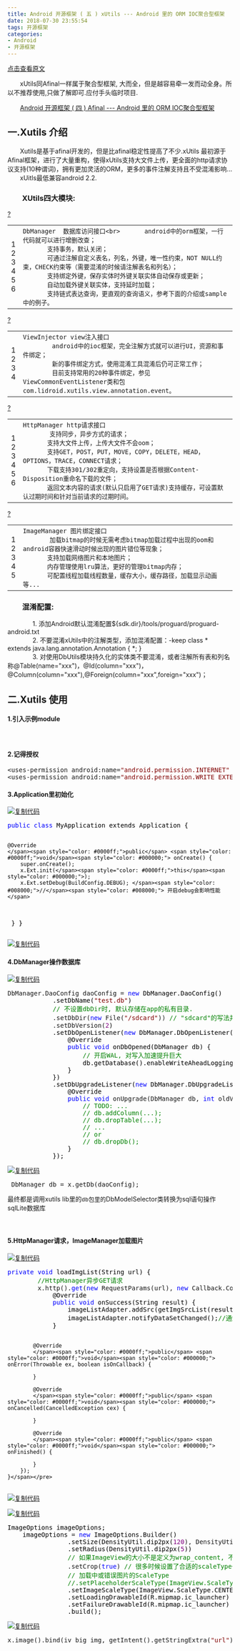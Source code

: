 ```yaml
---
title: Android 开源框架 ( 五 ) xUtils --- Android 里的 ORM IOC聚合型框架
date: 2018-07-30 23:55:54
tags: 开源框架
categories: 
- Android
- 开源框架
---
```

[点击查看原文](https://www.cnblogs.com/bugzone/p/Xutils.html)

<div id="cnblogs_post_body" class="blogpost-body ">
    <p>　　xUtils同Afinal一样属于聚合型框架, 大而全，但是越容易牵一发而动全身。所以不推荐使用,只做了解即可.应付手头临时项目.</p>
<p>　　<a id="post_title_link_9392534" href="https://www.cnblogs.com/bugzone/p/afinal.html" target="_blank">Android 开源框架 ( 四 ) Afinal --- Android 里的 ORM IOC聚合型框架</a></p>
<h2>一.Xutils 介绍</h2>
<p>　　Xutils是基于afinal开发的，但是比afinal稳定性提高了不少.xUtils 最初源于Afinal框架，进行了大量重构，使得xUtils支持大文件上传，更全面的http请求协议支持(10种谓词)，拥有更加灵活的ORM，更多的事件注解支持且不受混淆影响...<br>　　xUitls最低兼容android 2.2.</p>
<h3>　　XUtils四大模块:&nbsp;</h3>
<div class="cnblogs_Highlighter sh-gutter">
<div><div id="highlighter_80610" class="syntaxhighlighter  csharp"><div class="toolbar"><span><a href="#" class="toolbar_item command_help help">?</a></span></div><table border="0" cellpadding="0" cellspacing="0"><tbody><tr><td class="gutter"><div class="line number1 index0 alt2">1</div><div class="line number2 index1 alt1">2</div><div class="line number3 index2 alt2">3</div><div class="line number4 index3 alt1">4</div><div class="line number5 index4 alt2">5</div><div class="line number6 index5 alt1">6</div></td><td class="code"><div class="container"><div class="line number1 index0 alt2"><code class="csharp plain">DbManager&nbsp; 数据库访问接口&lt;br&gt;　　　　android中的orm框架，一行代码就可以进行增删改查；</code></div><div class="line number2 index1 alt1"><code class="csharp plain">　　　　支持事务，默认关闭；</code></div><div class="line number3 index2 alt2"><code class="csharp plain">　　　　可通过注解自定义表名，列名，外键，唯一性约束，NOT NULL约束，CHECK约束等（需要混淆的时候请注解表名和列名）；</code></div><div class="line number4 index3 alt1"><code class="csharp plain">　　　　支持绑定外键，保存实体时外键关联实体自动保存或更新；</code></div><div class="line number5 index4 alt2"><code class="csharp plain">　　　　自动加载外键关联实体，支持延时加载；</code></div><div class="line number6 index5 alt1"><code class="csharp plain">　　　　支持链式表达查询，更直观的查询语义，参考下面的介绍或sample中的例子。　</code></div></div></td></tr></tbody></table></div></div>
</div>
<div class="cnblogs_Highlighter sh-gutter">
<div><div id="highlighter_496238" class="syntaxhighlighter  csharp"><div class="toolbar"><span><a href="#" class="toolbar_item command_help help">?</a></span></div><table border="0" cellpadding="0" cellspacing="0"><tbody><tr><td class="gutter"><div class="line number1 index0 alt2">1</div><div class="line number2 index1 alt1">2</div><div class="line number3 index2 alt2">3</div><div class="line number4 index3 alt1">4</div></td><td class="code"><div class="container"><div class="line number1 index0 alt2"><code class="csharp plain">ViewInjector view注入接口</code></div><div class="line number2 index1 alt1"><code class="csharp spaces">&nbsp;&nbsp;&nbsp;&nbsp;&nbsp;&nbsp;&nbsp;&nbsp;</code><code class="csharp plain">android中的ioc框架，完全注解方式就可以进行UI，资源和事件绑定；</code></div><div class="line number3 index2 alt2"><code class="csharp spaces">&nbsp;&nbsp;&nbsp;&nbsp;&nbsp;&nbsp;&nbsp;&nbsp;</code><code class="csharp plain">新的事件绑定方式，使用混淆工具混淆后仍可正常工作；</code></div><div class="line number4 index3 alt1"><code class="csharp spaces">&nbsp;&nbsp;&nbsp;&nbsp;&nbsp;&nbsp;&nbsp;&nbsp;</code><code class="csharp plain">目前支持常用的20种事件绑定，参见ViewCommonEventListener类和包com.lidroid.xutils.view.annotation.</code><code class="csharp keyword">event</code><code class="csharp plain">。</code></div></div></td></tr></tbody></table></div></div>
</div>
<div class="cnblogs_Highlighter sh-gutter">
<div><div id="highlighter_858832" class="syntaxhighlighter  csharp"><div class="toolbar"><span><a href="#" class="toolbar_item command_help help">?</a></span></div><table border="0" cellpadding="0" cellspacing="0"><tbody><tr><td class="gutter"><div class="line number1 index0 alt2">1</div><div class="line number2 index1 alt1">2</div><div class="line number3 index2 alt2">3</div><div class="line number4 index3 alt1">4</div><div class="line number5 index4 alt2">5</div><div class="line number6 index5 alt1">6</div></td><td class="code"><div class="container"><div class="line number1 index0 alt2"><code class="csharp plain">HttpManager http请求接口</code></div><div class="line number2 index1 alt1"><code class="csharp spaces">&nbsp;&nbsp;&nbsp;&nbsp;</code><code class="csharp plain">　　支持同步，异步方式的请求；</code></div><div class="line number3 index2 alt2"><code class="csharp plain">　　　　支持大文件上传，上传大文件不会oom；</code></div><div class="line number4 index3 alt1"><code class="csharp plain">　　　　支持GET，POST，PUT，MOVE，COPY，DELETE，HEAD，OPTIONS，TRACE，CONNECT请求；</code></div><div class="line number5 index4 alt2"><code class="csharp plain">　　　　下载支持301/302重定向，支持设置是否根据Content-Disposition重命名下载的文件；</code></div><div class="line number6 index5 alt1"><code class="csharp plain">　　　　返回文本内容的请求(默认只启用了GET请求)支持缓存，可设置默认过期时间和针对当前请求的过期时间。&nbsp;&nbsp;&nbsp; </code></div></div></td></tr></tbody></table></div></div>
</div>
<div class="cnblogs_Highlighter sh-gutter">
<div><div id="highlighter_93637" class="syntaxhighlighter  csharp"><div class="toolbar"><span><a href="#" class="toolbar_item command_help help">?</a></span></div><table border="0" cellpadding="0" cellspacing="0"><tbody><tr><td class="gutter"><div class="line number1 index0 alt2">1</div><div class="line number2 index1 alt1">2</div><div class="line number3 index2 alt2">3</div><div class="line number4 index3 alt1">4</div><div class="line number5 index4 alt2">5</div></td><td class="code"><div class="container"><div class="line number1 index0 alt2"><code class="csharp plain">ImageManager 图片绑定接口</code></div><div class="line number2 index1 alt1"><code class="csharp spaces">&nbsp;&nbsp;&nbsp;&nbsp;</code><code class="csharp plain">　　加载bitmap的时候无需考虑bitmap加载过程中出现的oom和android容器快速滑动时候出现的图片错位等现象；</code></div><div class="line number3 index2 alt2"><code class="csharp plain">　　　　支持加载网络图片和本地图片；</code></div><div class="line number4 index3 alt1"><code class="csharp plain">　　　　内存管理使用lru算法，更好的管理bitmap内存；</code></div><div class="line number5 index4 alt2"><code class="csharp plain">　　　　可配置线程加载线程数量，缓存大小，缓存路径，加载显示动画等...</code></div></div></td></tr></tbody></table></div></div>
</div>
<h3>　　混淆配置:</h3>
<p> 　　　　1. 添加Android默认混淆配置${sdk.dir}/tools/proguard/proguard-android.txt<br>	　　　　2. 不要混淆xUtils中的注解类型，添加混淆配置：-keep class * extends java.lang.annotation.Annotation { *; }<br>	　　　　3. 对使用DbUtils模块持久化的实体类不要混淆，或者注解所有表和列名称@Table(name="xxx")，@Id(column="xxx")，@Column(column="xxx"),@Foreign(column="xxx",foreign="xxx")；</p>
<h2>二.Xutils 使用</h2>
<h4>1.引入示例module</h4>
<p>　　　　<img src="https://images2018.cnblogs.com/blog/612293/201807/612293-20180730233934163-175096619.png" alt=""></p>
<h4>2.记得授权</h4>
<div class="cnblogs_code">
<pre>&lt;uses-permission android:name=<span style="color: #800000;">"</span><span style="color: #800000;">android.permission.INTERNET</span><span style="color: #800000;">"</span> /&gt;
&lt;uses-permission android:name=<span style="color: #800000;">"</span><span style="color: #800000;">android.permission.WRITE_EXTERNAL_STORAGE</span><span style="color: #800000;">"</span> /&gt;</pre>
</div>
<h4>3.Application里初始化</h4>
<div class="cnblogs_code"><div class="cnblogs_code_toolbar"><span class="cnblogs_code_copy"><a href="javascript:void(0);" onclick="copyCnblogsCode(this)" title="复制代码"><img src="//common.cnblogs.com/images/copycode.gif" alt="复制代码"></a></span></div>
<pre><span style="color: #0000ff;">public</span> <span style="color: #0000ff;">class</span><span style="color: #000000;"> MyApplication extends Application {

    @Override
    </span><span style="color: #0000ff;">public</span> <span style="color: #0000ff;">void</span><span style="color: #000000;"> onCreate() {
        super.onCreate();
        x.Ext.init(</span><span style="color: #0000ff;">this</span><span style="color: #000000;">);
        x.Ext.setDebug(BuildConfig.DEBUG); </span><span style="color: #008000;">//</span><span style="color: #008000;"> 开启debug会影响性能</span>
<span style="color: #000000;">    }
}</span></pre>
<div class="cnblogs_code_toolbar"><span class="cnblogs_code_copy"><a href="javascript:void(0);" onclick="copyCnblogsCode(this)" title="复制代码"><img src="//common.cnblogs.com/images/copycode.gif" alt="复制代码"></a></span></div></div>
<h4>4.DbManager操作数据库</h4>
<div class="cnblogs_code"><div class="cnblogs_code_toolbar"><span class="cnblogs_code_copy"><a href="javascript:void(0);" onclick="copyCnblogsCode(this)" title="复制代码"><img src="//common.cnblogs.com/images/copycode.gif" alt="复制代码"></a></span></div>
<pre>DbManager.DaoConfig daoConfig = <span style="color: #0000ff;">new</span><span style="color: #000000;"> DbManager.DaoConfig()
            .setDbName(</span><span style="color: #800000;">"</span><span style="color: #800000;">test.db</span><span style="color: #800000;">"</span><span style="color: #000000;">)
            </span><span style="color: #008000;">//</span><span style="color: #008000;"> 不设置dbDir时, 默认存储在app的私有目录.</span>
            .setDbDir(<span style="color: #0000ff;">new</span> File(<span style="color: #800000;">"</span><span style="color: #800000;">/sdcard</span><span style="color: #800000;">"</span>)) <span style="color: #008000;">//</span><span style="color: #008000;"> "sdcard"的写法并非最佳实践, 这里为了简单, 先这样写了.</span>
            .setDbVersion(<span style="color: #800080;">2</span><span style="color: #000000;">)
            .setDbOpenListener(</span><span style="color: #0000ff;">new</span><span style="color: #000000;"> DbManager.DbOpenListener() {
                @Override
                </span><span style="color: #0000ff;">public</span> <span style="color: #0000ff;">void</span><span style="color: #000000;"> onDbOpened(DbManager db) {
                    </span><span style="color: #008000;">//</span><span style="color: #008000;"> 开启WAL, 对写入加速提升巨大</span>
<span style="color: #000000;">                    db.getDatabase().enableWriteAheadLogging();
                }
            })
            .setDbUpgradeListener(</span><span style="color: #0000ff;">new</span><span style="color: #000000;"> DbManager.DbUpgradeListener() {
                @Override
                </span><span style="color: #0000ff;">public</span> <span style="color: #0000ff;">void</span> onUpgrade(DbManager db, <span style="color: #0000ff;">int</span> oldVersion, <span style="color: #0000ff;">int</span><span style="color: #000000;"> newVersion) {
                    </span><span style="color: #008000;">//</span><span style="color: #008000;"> TODO: ...
                    </span><span style="color: #008000;">//</span><span style="color: #008000;"> db.addColumn(...);
                    </span><span style="color: #008000;">//</span><span style="color: #008000;"> db.dropTable(...);
                    </span><span style="color: #008000;">//</span><span style="color: #008000;"> ...
                    </span><span style="color: #008000;">//</span><span style="color: #008000;"> or
                    </span><span style="color: #008000;">//</span><span style="color: #008000;"> db.dropDb();</span>
<span style="color: #000000;">                }
            });</span></pre>
<div class="cnblogs_code_toolbar"><span class="cnblogs_code_copy"><a href="javascript:void(0);" onclick="copyCnblogsCode(this)" title="复制代码"><img src="//common.cnblogs.com/images/copycode.gif" alt="复制代码"></a></span></div></div>
<div class="cnblogs_code">
<pre> DbManager db = x.getDb(daoConfig);        </pre>
</div>
<p>最终都是调用xutils lib里的<span style="font-family: Courier New; font-size: small;">db包里的</span>DbModelSelector类转换为sql语句操作sqlLite数据库</p>
<p>　　　　　　　　<img src="https://images2018.cnblogs.com/blog/612293/201807/612293-20180730233915251-1868064577.png" alt=""></p>
<h4>5.HttpManager请求，ImageManager加载图片</h4>
<div class="cnblogs_code"><div class="cnblogs_code_toolbar"><span class="cnblogs_code_copy"><a href="javascript:void(0);" onclick="copyCnblogsCode(this)" title="复制代码"><img src="//common.cnblogs.com/images/copycode.gif" alt="复制代码"></a></span></div>
<pre><span style="color: #0000ff;">private</span> <span style="color: #0000ff;">void</span><span style="color: #000000;"> loadImgList(String url) {
        </span><span style="color: #008000;">//</span><span style="color: #008000;">HttpManager异步GET请求</span>
        x.http().<span style="color: #0000ff;">get</span>(<span style="color: #0000ff;">new</span> RequestParams(url), <span style="color: #0000ff;">new</span> Callback.CommonCallback&lt;String&gt;<span style="color: #000000;">() {
            @Override
            </span><span style="color: #0000ff;">public</span> <span style="color: #0000ff;">void</span><span style="color: #000000;"> onSuccess(String result) {
                imageListAdapter.addSrc(getImgSrcList(result));
                imageListAdapter.notifyDataSetChanged();</span><span style="color: #008000;">//</span><span style="color: #008000;">通知listview更新数据</span>
<span style="color: #000000;">            }

            @Override
            </span><span style="color: #0000ff;">public</span> <span style="color: #0000ff;">void</span><span style="color: #000000;"> onError(Throwable ex, boolean isOnCallback) {

            }

            @Override
            </span><span style="color: #0000ff;">public</span> <span style="color: #0000ff;">void</span><span style="color: #000000;"> onCancelled(CancelledException cex) {

            }

            @Override
            </span><span style="color: #0000ff;">public</span> <span style="color: #0000ff;">void</span><span style="color: #000000;"> onFinished() {

            }
        });
    }</span></pre>
<div class="cnblogs_code_toolbar"><span class="cnblogs_code_copy"><a href="javascript:void(0);" onclick="copyCnblogsCode(this)" title="复制代码"><img src="//common.cnblogs.com/images/copycode.gif" alt="复制代码"></a></span></div></div>
<div class="cnblogs_code"><div class="cnblogs_code_toolbar"><span class="cnblogs_code_copy"><a href="javascript:void(0);" onclick="copyCnblogsCode(this)" title="复制代码"><img src="//common.cnblogs.com/images/copycode.gif" alt="复制代码"></a></span></div>
<pre><span style="color: #000000;">ImageOptions imageOptions;
    imageOptions </span>= <span style="color: #0000ff;">new</span><span style="color: #000000;"> ImageOptions.Builder()
                .setSize(DensityUtil.dip2px(</span><span style="color: #800080;">120</span>), DensityUtil.dip2px(<span style="color: #800080;">120</span><span style="color: #000000;">))
                .setRadius(DensityUtil.dip2px(</span><span style="color: #800080;">5</span><span style="color: #000000;">))
                </span><span style="color: #008000;">//</span><span style="color: #008000;"> 如果ImageView的大小不是定义为wrap_content, 不要crop.</span>
                .setCrop(<span style="color: #0000ff;">true</span>) <span style="color: #008000;">//</span><span style="color: #008000;"> 很多时候设置了合适的scaleType也不需要它.
                </span><span style="color: #008000;">//</span><span style="color: #008000;"> 加载中或错误图片的ScaleType
                </span><span style="color: #008000;">//</span><span style="color: #008000;">.setPlaceholderScaleType(ImageView.ScaleType.MATRIX)</span>
<span style="color: #000000;">                .setImageScaleType(ImageView.ScaleType.CENTER_CROP)
                .setLoadingDrawableId(R.mipmap.ic_launcher)
                .setFailureDrawableId(R.mipmap.ic_launcher)
                .build();</span></pre>
<div class="cnblogs_code_toolbar"><span class="cnblogs_code_copy"><a href="javascript:void(0);" onclick="copyCnblogsCode(this)" title="复制代码"><img src="//common.cnblogs.com/images/copycode.gif" alt="复制代码"></a></span></div></div>
<div class="cnblogs_code">
<pre>x.image().bind(iv_big_img, getIntent().getStringExtra(<span style="color: #800000;">"</span><span style="color: #800000;">url</span><span style="color: #800000;">"</span>), imageOptions);</pre>
</div>
<p>&nbsp;</p>
<p>&nbsp;</p>
<p> <br><br>	</p>
</div>

